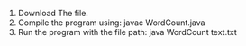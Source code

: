 1. Download The file. 
2. Compile the program using: javac WordCount.java
3. Run the program with the file path: java WordCount text.txt
